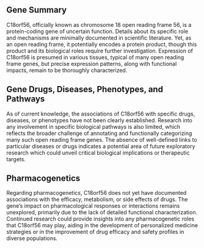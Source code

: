 ## Gene Summary
C18orf56, officially known as chromosome 18 open reading frame 56, is a protein-coding gene of uncertain function. Details about its specific role and mechanisms are minimally documented in scientific literature. Yet, as an open reading frame, it potentially encodes a protein product, though this product and its biological roles require further investigation. Expression of C18orf56 is presumed in various tissues, typical of many open reading frame genes, but precise expression patterns, along with functional impacts, remain to be thoroughly characterized.

## Gene Drugs, Diseases, Phenotypes, and Pathways
As of current knowledge, the associations of C18orf56 with specific drugs, diseases, or phenotypes have not been clearly established. Research into any involvement in specific biological pathways is also limited, which reflects the broader challenge of annotating and functionally categorizing many such open reading frame genes. The absence of well-defined links to particular diseases or drugs indicates a potential area of future exploratory research which could unveil critical biological implications or therapeutic targets.

## Pharmacogenetics
Regarding pharmacogenetics, C18orf56 does not yet have documented associations with the efficacy, metabolism, or side effects of drugs. The gene’s impact on pharmacological responses or interactions remains unexplored, primarily due to the lack of detailed functional characterization. Continued research could provide insights into any pharmacogenetic roles that C18orf56 may play, aiding in the development of personalized medicine strategies or in the improvement of drug efficacy and safety profiles in diverse populations.